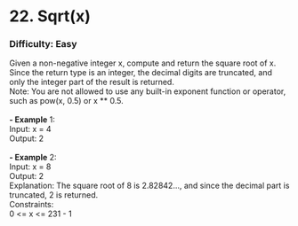 # 22. Sqrt(x)
### Difficulty: Easy
Given a non-negative integer x, compute and return the square root of x. <br/> Since the return type is an integer, the decimal digits are truncated, and only the integer part of the result is returned. <br/> Note: You are not allowed to use any built-in exponent function or operator, such as pow(x, 0.5) or x ** 0.5. <br/>   <br/><b>- Example</b> 1: <br/> Input: x = 4 <br/> Output: 2 <br/> <br/><b>- Example</b> 2: <br/> Input: x = 8 <br/> Output: 2 <br/> Explanation: The square root of 8 is 2.82842..., and since the decimal part is truncated, 2 is returned. <br/>   Constraints: <br/> 0 <= x <= 231 - 1